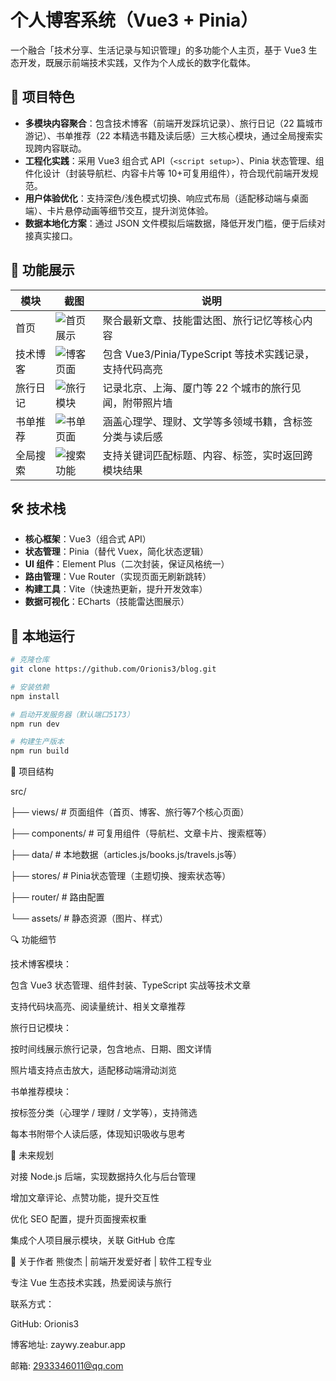 # 个人博客系统（Vue3 + Pinia）

一个融合「技术分享、生活记录与知识管理」的多功能个人主页，基于 Vue3 生态开发，既展示前端技术实践，又作为个人成长的数字化载体。

## 🌟 项目特色

- **多模块内容聚合**：包含技术博客（前端开发踩坑记录）、旅行日记（22 篇城市游记）、书单推荐（22 本精选书籍及读后感）三大核心模块，通过全局搜索实现跨内容联动。
- **工程化实践**：采用 Vue3 组合式 API（`<script setup>`）、Pinia 状态管理、组件化设计（封装导航栏、内容卡片等 10+可复用组件），符合现代前端开发规范。
- **用户体验优化**：支持深色/浅色模式切换、响应式布局（适配移动端与桌面端）、卡片悬停动画等细节交互，提升浏览体验。
- **数据本地化方案**：通过 JSON 文件模拟后端数据，降低开发门槛，便于后续对接真实接口。

## 📸 功能展示

| 模块     | 截图                                                                                                  | 说明                                                    |
| -------- | ----------------------------------------------------------------------------------------------------- | ------------------------------------------------------- |
| 首页     | ![首页展示](https://raw.githubusercontent.com/Orionis3/blog/main/public/shoye.png) | 聚合最新文章、技能雷达图、旅行记忆等核心内容            |
| 技术博客 | ![博客页面](https://raw.githubusercontent.com/Orionis3/blog/main/public/jishuye.png)     | 包含 Vue3/Pinia/TypeScript 等技术实践记录，支持代码高亮 |
| 旅行日记 | ![旅行模块](https://raw.githubusercontent.com/Orionis3/blog/main/public/lvxing.png)   | 记录北京、上海、厦门等 22 个城市的旅行见闻，附带照片墙  |
| 书单推荐 | ![书单页面](https://raw.githubusercontent.com/Orionis3/blog/main/public/shudan.png)    | 涵盖心理学、理财、文学等多领域书籍，含标签分类与读后感  |
| 全局搜索 | ![搜索功能](https://raw.githubusercontent.com/Orionis3/blog/main/public/quanju.png)   | 支持关键词匹配标题、内容、标签，实时返回跨模块结果      |

## 🛠️ 技术栈

- **核心框架**：Vue3（组合式 API）
- **状态管理**：Pinia（替代 Vuex，简化状态逻辑）
- **UI 组件**：Element Plus（二次封装，保证风格统一）
- **路由管理**：Vue Router（实现页面无刷新跳转）
- **构建工具**：Vite（快速热更新，提升开发效率）
- **数据可视化**：ECharts（技能雷达图展示）

## 🚀 本地运行


```bash
# 克隆仓库
git clone https://github.com/Orionis3/blog.git

# 安装依赖
npm install

# 启动开发服务器（默认端口5173）
npm run dev

# 构建生产版本
npm run build
```

📁 项目结构

src/

├── views/          # 页面组件（首页、博客、旅行等7个核心页面）

├── components/     # 可复用组件（导航栏、文章卡片、搜索框等）

├── data/           # 本地数据（articles.js/books.js/travels.js等）

├── stores/         # Pinia状态管理（主题切换、搜索状态等）

├── router/         # 路由配置

└── assets/         # 静态资源（图片、样式）

🔍 功能细节

技术博客模块：

包含 Vue3 状态管理、组件封装、TypeScript 实战等技术文章

支持代码块高亮、阅读量统计、相关文章推荐

旅行日记模块：

按时间线展示旅行记录，包含地点、日期、图文详情

照片墙支持点击放大，适配移动端滑动浏览

书单推荐模块：

按标签分类（心理学 / 理财 / 文学等），支持筛选

每本书附带个人读后感，体现知识吸收与思考

🔄 未来规划

对接 Node.js 后端，实现数据持久化与后台管理

增加文章评论、点赞功能，提升交互性

优化 SEO 配置，提升页面搜索权重

集成个人项目展示模块，关联 GitHub 仓库


👤 关于作者
熊俊杰 | 前端开发爱好者 | 软件工程专业

专注 Vue 生态技术实践，热爱阅读与旅行

联系方式：

GitHub: Orionis3

博客地址: zaywy.zeabur.app

邮箱: 2933346011@qq.com

